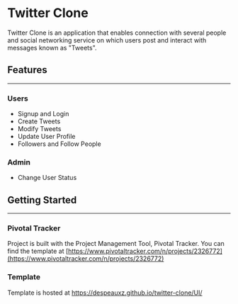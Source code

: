 # Twitter Clone
Twitter Clone is an application that enables connection with several people and social networking service on which users post and interact with messages known as "Tweets".

## Features
---
### Users
- Signup and Login
- Create Tweets
- Modify Tweets
- Update User Profile
- Followers and Follow People

### Admin
- Change User Status

## Getting Started
---

### Pivotal Tracker
Project is built with the Project Management Tool, Pivotal Tracker. You can find the template at [https://www.pivotaltracker.com/n/projects/2326772](https://www.pivotaltracker.com/n/projects/2326772)

### Template
Template is hosted at https://despeauxz.github.io/twitter-clone/UI/
